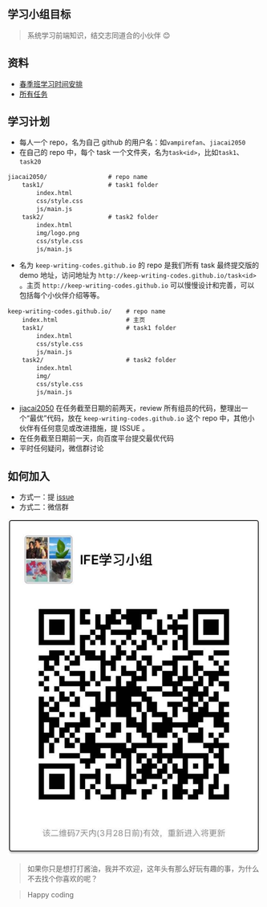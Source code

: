 ## 学习小组目标

> 系统学习前端知识，结交志同道合的小伙伴 😊

## 资料

- [春季班学习时间安排](http://weibo.com/p/1001603951573486205401)
- [所有任务](http://ife.baidu.com/task/all)

## 学习计划

- 每人一个 repo，名为自己 github 的用户名：如`vampirefan`、`jiacai2050`
- 在自己的 repo 中，每个 task 一个文件夹，名为`task<id>`，比如`task1`、`task20`
```
jiacai2050/                 # repo name
	task1/                  # task1 folder
    	index.html
    	css/style.css
    	js/main.js
    task2/                  # task2 folder
		index.html
		img/logo.png
    	css/style.css
    	js/main.js
```
- 名为 `keep-writing-codes.github.io` 的 repo 是我们所有 task 最终提交版的 demo 地址，访问地址为 `http://keep-writing-codes.github.io/task<id>` 。主页 `http://keep-writing-codes.github.io` 可以慢慢设计和完善，可以包括每个小伙伴介绍等等。
```
keep-writing-codes.github.io/  	 # repo name
	index.html 				     # 主页
	task1/                       # task1 folder
    	index.html
    	css/style.css
    	js/main.js
    task2/                       # task2 folder
		index.html
		img/
    	css/style.css
    	js/main.js
```
- [jiacai2050](https://github.com/jiacai2050) 在任务截至日期的前两天，review 所有组员的代码，整理出一个“最优”代码，放在 `keep-writing-codes.github.io` 这个 repo 中，其他小伙伴有任何意见或改进措施，提 ISSUE 。
- 在任务截至日期前一天，向百度平台提交最优代码
- 平时任何疑问，微信群讨论

## 如何加入

- 方式一：提 [issue](https://github.com/keep-writing-codes/keep-writing-codes/issues/1)
- 方式二：微信群

![](./wx.jpg)

> 如果你只是想打打酱油，我并不欢迎，这年头有那么好玩有趣的事，为什么不去找个你喜欢的呢？

> Happy coding
